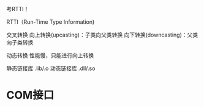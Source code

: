 考RTTI！



RTTI（Run-Time Type Information)

交叉转换
向上转换(upcasting)：子类向父类转换
向下转换(downcasting)：父类向子类转换

动态转换
性能慢，只能进行向上转换


静态链接库 .lib/.o
动态链接库 .dll/.so


# COM接口
